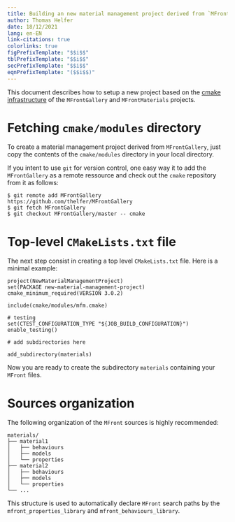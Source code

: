 ```yaml
---
title: Building an new material management project derived from `MFrontGallery`
author: Thomas Helfer
date: 18/12/2021
lang: en-EN
link-citations: true
colorlinks: true
figPrefixTemplate: "$$i$$"
tblPrefixTemplate: "$$i$$"
secPrefixTemplate: "$$i$$"
eqnPrefixTemplate: "($$i$$)"
---
```


This document describes how to setup a new project based on the [cmake
infrastructure](cmake-infrastructure.html) of the `MFrontGallery` and
`MFrontMaterials` projects.

# Fetching `cmake/modules` directory

To create a material management project derived from `MFrontGallery`,
just copy the contents of the `cmake/modules` directory in your local
directory.

If you intent to use `git` for version control, one easy way it to add
the `MFrontGallery` as a remote ressource and check out the `cmake`
repository from it as follows:

~~~~{.bash}
$ git remote add MFrontGallery https://github.com/thelfer/MFrontGallery
$ git fetch MFrontGallery 
$ git checkout MFrontGallery/master -- cmake 
~~~~

# Top-level `CMakeLists.txt` file

The next step consist in creating a top level `CMakeLists.txt` file.
Here is a minimal example:

~~~~{.cmake}
project(NewMaterialManagementProject)
set(PACKAGE new-material-management-project)
cmake_minimum_required(VERSION 3.0.2)

include(cmake/modules/mfm.cmake)

# testing
set(CTEST_CONFIGURATION_TYPE "${JOB_BUILD_CONFIGURATION}")
enable_testing()

# add subdirectories here

add_subdirectory(materials)
~~~~

Now you are ready to create the subdirectory `materials` containing your
`MFront` files.

# Sources organization

The following organization of the `MFront` sources is highly
recommended:

~~~~{.bash}
materials/
├── material1
│   ├── behaviours
│   ├── models
│   └── properties
├── material2
│   ├── behaviours
│   ├── models
│   └── properties
└── ...
~~~~

This structure is used to automatically declare `MFront` search paths by
the `mfront_properties_library` and `mfront_behaviours_library`.


